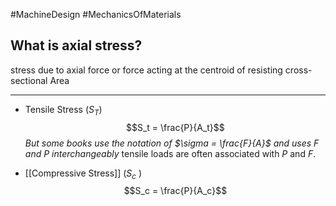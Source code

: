 #MachineDesign #MechanicsOfMaterials 

## What is axial stress?

stress due to axial force or force acting at the centroid of resisting cross-
sectional Area

---
- Tensile Stress ($S_T$) $$S_t = \frac{P}{A_t}$$ 
*But some books use the notation of $\sigma = \frac{F}{A}$  and uses $F$ and $P$ interchangeably*
tensile loads are often associated with $P$ and $F$.


- [[Compressive Stress]] ($S_c$ ) $$S_c = \frac{P}{A_c}$$

